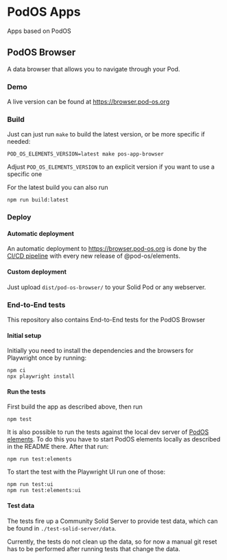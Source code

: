 # PodOS Apps

Apps based on PodOS

## PodOS Browser

A data browser that allows you to navigate through your Pod.

### Demo

A live version can be found at https://browser.pod-os.org

### Build

Just can just run `make` to build the latest version, or be more specific if needed:

```shell
POD_OS_ELEMENTS_VERSION=latest make pos-app-browser
```

Adjust `POD_OS_ELEMENTS_VERSION` to an explicit version if you want to use a
specific one

For the latest build you can also run

```shell
npm run build:latest
```

### Deploy

#### Automatic deployment

An automatic deployment to https://browser.pod-os.org is done by the
[CI/CD pipeline](https://github.com/pod-os/PodOS/actions/workflows/ci-cd.yml)
with every new release of @pod-os/elements.

#### Custom deployment

Just upload `dist/pod-os-browser/` to your Solid Pod or any webserver.

### End-to-End tests

This repository also contains End-to-End tests for the PodOS Browser

#### Initial setup

Initially you need to install the dependencies and the browsers for Playwright
once by running:

```shell
npm ci
npx playwright install
```

#### Run the tests

First build the app as described above, then run

```shell
npm test
```

It is also possible to run the tests against the local dev server of [PodOS elements](../elements). To do this you have to start PodOS elements locally as described in the README there. After that run:

```shell
npm run test:elements
```

To start the test with the Playwright UI run one of those:

```shell
npm run test:ui
npm run test:elements:ui
```

#### Test data

The tests fire up a Community Solid Server to provide test data, which can be
found in `./test-solid-server/data`.

Currently, the tests do not clean up the data, so for now a manual git reset has to be performed after running tests that change the data.
